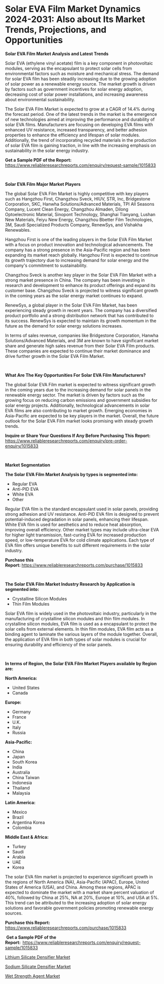 <p><h1>Solar EVA Film Market Dynamics 2024-2031: Also about Its Market Trends, Projections, and Opportunities</h1></p><p><strong>Solar EVA Film Market Analysis and Latest Trends</strong></p>
<p><p>Solar EVA (ethylene vinyl acetate) film is a key component in photovoltaic modules, serving as the encapsulant to protect solar cells from environmental factors such as moisture and mechanical stress. The demand for solar EVA film has been steadily increasing due to the growing adoption of solar power as a renewable energy source. The market growth is driven by factors such as government incentives for solar energy adoption, decreasing cost of solar power installations, and increasing awareness about environmental sustainability.</p><p>The Solar EVA Film Market is expected to grow at a CAGR of 14.4% during the forecast period. One of the latest trends in the market is the emergence of new technologies aimed at improving the performance and durability of solar EVA films. Manufacturers are focusing on developing EVA films with enhanced UV resistance, increased transparency, and better adhesion properties to enhance the efficiency and lifespan of solar modules. Additionally, the trend of incorporating recycled materials in the production of solar EVA film is gaining traction, in line with the increasing emphasis on sustainability in the solar energy industry.</p></p>
<p><strong>Get a Sample PDF of the Report:&nbsp;</strong> <a href="https://www.reliableresearchreports.com/enquiry/request-sample/1015833">https://www.reliableresearchreports.com/enquiry/request-sample/1015833</a></p>
<p>&nbsp;</p>
<p><strong>Solar EVA Film Major Market Players</strong></p>
<p><p>The global Solar EVA Film Market is highly competitive with key players such as Hangzhou First, Changzhou Sveck, HIUV, STR, Inc, Bridgestone Corporation, SKC, Hanwha Solutions/Advanced Materials, TPI All Seasons Company, Lucent Clean Energy, Changzhou Almaden, Dilong Optoelectronic Material, Sinopont Technology, Shanghai Tianyang, Lushan New Materials, Feiyu New Energy, Changzhou Bbetter Film Technologies, 3M, Saudi Specialized Products Company, RenewSys, and Vishakha Renewables.</p><p>Hangzhou First is one of the leading players in the Solar EVA Film Market with a focus on product innovation and technological advancements. The company has a strong presence in the Asia-Pacific region and has been expanding its market reach globally. Hangzhou First is expected to continue its growth trajectory due to increasing demand for solar energy and the company's commitment to sustainability.</p><p>Changzhou Sveck is another key player in the Solar EVA Film Market with a strong market presence in China. The company has been investing in research and development to enhance its product offerings and expand its customer base. Changzhou Sveck is projected to witness significant growth in the coming years as the solar energy market continues to expand.</p><p>RenewSys, a global player in the Solar EVA Film Market, has been experiencing steady growth in recent years. The company has a diversified product portfolio and a strong distribution network that has contributed to its success. RenewSys is expected to maintain its growth momentum in the future as the demand for solar energy solutions increases.</p><p>In terms of sales revenue, companies like Bridgestone Corporation, Hanwha Solutions/Advanced Materials, and 3M are known to have significant market share and generate high sales revenue from their Solar EVA Film products. These companies are expected to continue their market dominance and drive further growth in the Solar EVA Film Market.</p></p>
<p>&nbsp;</p>
<p><strong>What Are The Key Opportunities For Solar EVA Film Manufacturers?</strong></p>
<p><p>The global Solar EVA Film market is expected to witness significant growth in the coming years due to the increasing demand for solar panels in the renewable energy sector. The market is driven by factors such as the growing focus on reducing carbon emissions and government subsidies for solar energy projects. Additionally, technological advancements in solar EVA films are also contributing to market growth. Emerging economies in Asia-Pacific are expected to be key players in the market. Overall, the future outlook for the Solar EVA Film market looks promising with steady growth trends.</p></p>
<p><strong>Inquire or Share Your Questions If Any Before Purchasing This Report:</strong> <a href="https://www.reliableresearchreports.com/enquiry/pre-order-enquiry/1015833">https://www.reliableresearchreports.com/enquiry/pre-order-enquiry/1015833</a></p>
<p>&nbsp;</p>
<p><strong>Market Segmentation</strong></p>
<p><strong>The Solar EVA Film Market Analysis by types is segmented into:</strong></p>
<p><ul><li>Regular EVA</li><li>Anti-PID EVA</li><li>White EVA</li><li>Other</li></ul></p>
<p><p>Regular EVA film is the standard encapsulant used in solar panels, providing strong adhesion and UV resistance. Anti-PID EVA film is designed to prevent potential-induced degradation in solar panels, enhancing their lifespan. White EVA film is used for aesthetics and to reduce heat absorption, improving overall efficiency. Other market types may include ultra-clear EVA for higher light transmission, fast-curing EVA for increased production speed, or low-temperature EVA for cold climate applications. Each type of EVA film offers unique benefits to suit different requirements in the solar industry.</p></p>
<p><strong>Purchase this Report:&nbsp;</strong><a href="https://www.reliableresearchreports.com/purchase/1015833">https://www.reliableresearchreports.com/purchase/1015833</a></p>
<p>&nbsp;</p>
<p><strong>The Solar EVA Film Market Industry Research by Application is segmented into:</strong></p>
<p><ul><li>Crystalline Silicon Modules</li><li>Thin Film Modules</li></ul></p>
<p><p>Solar EVA film is widely used in the photovoltaic industry, particularly in the manufacturing of crystalline silicon modules and thin film modules. In crystalline silicon modules, EVA film is used as a encapsulant to protect the solar cells from external elements. In thin film modules, EVA film acts as a binding agent to laminate the various layers of the module together. Overall, the application of EVA film in both types of solar modules is crucial for ensuring durability and efficiency of the solar panels.</p></p>
<p>&nbsp;</p>
<p><strong>In terms of Region, the Solar EVA Film Market Players available by Region are:</strong></p>
<p>
    <p> <strong> North America: </strong>
        <ul>
            <li>United States</li>
            <li>Canada</li>
        </ul>
        </p> 
    <p> <strong> Europe: </strong>
        <ul>
            <li>Germany</li>
            <li>France</li>
            <li>U.K.</li>
            <li>Italy</li>
            <li>Russia</li>
        </ul>
        </p> 
    <p> <strong> Asia-Pacific: </strong>
        <ul>
            <li>China</li>
            <li>Japan</li>
            <li>South Korea</li>
            <li>India</li>
            <li>Australia</li>
            <li>China Taiwan</li>
            <li>Indonesia</li>
            <li>Thailand</li>
            <li>Malaysia</li>
        </ul>
        </p> 
    <p> <strong> Latin America: </strong>
        <ul>
            <li>Mexico</li>
            <li>Brazil</li>
            <li>Argentina Korea</li>
            <li>Colombia</li>
        </ul>
        </p> 
    <p> <strong> Middle East & Africa: </strong>
        <ul>
            <li>Turkey</li>
            <li>Saudi</li>
            <li>Arabia</li>
            <li>UAE</li>
            <li>Korea</li>
        </ul>
    </p>
    </p>
<p><p>The solar EVA film market is projected to experience significant growth in the regions of North America (NA), Asia-Pacific (APAC), Europe, United States of America (USA), and China. Among these regions, APAC is expected to dominate the market with a market share percent valuation of 40%, followed by China at 25%, NA at 20%, Europe at 10%, and USA at 5%. This trend can be attributed to the increasing adoption of solar energy solutions and favorable government policies promoting renewable energy sources.</p></p>
<p><strong>Purchase this Report: </strong><a href="https://www.reliableresearchreports.com/purchase/1015833">https://www.reliableresearchreports.com/purchase/1015833</a></p>
<p>&nbsp;<strong>Get a Sample PDF of the Report:&nbsp;&nbsp;</strong><a href="https://www.reliableresearchreports.com/enquiry/request-sample/1015833">https://www.reliableresearchreports.com/enquiry/request-sample/1015833</a></p>
<p><strong></strong></p>
<p><p><a href="https://github.com/lubmix/Market-Research-Report-List-1/blob/main/lithium-silicate-densifier-market.md">Lithium Silicate Densifier Market</a></p><p><a href="https://github.com/Hazelklievgspy6vdcsmu106w/Market-Research-Report-List-1/blob/main/sodium-silicate-densifier-market.md">Sodium Silicate Densifier Market</a></p><p><a href="https://github.com/joannagoyvaerts/Market-Research-Report-List-1/blob/main/wet-strength-agent-market.md">Wet Strength Agent Market</a></p></p>